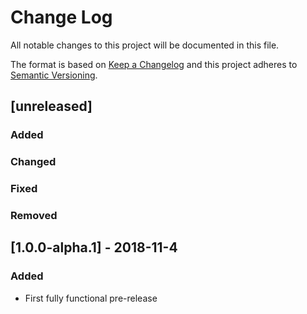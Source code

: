 # Change Log
All notable changes to this project will be documented in this file.

The format is based on [Keep a Changelog](http://keepachangelog.com/) 
and this project adheres to [Semantic Versioning](http://semver.org/).

## [unreleased]
### Added
### Changed
### Fixed
### Removed

## [1.0.0-alpha.1] - 2018-11-4
### Added
- First fully functional pre-release
